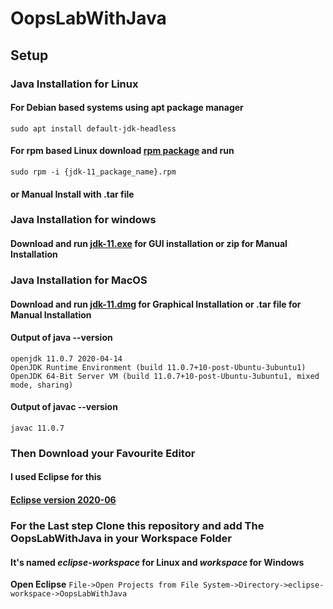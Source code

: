 # OopsLabWithJava
## Setup
### Java Installation for Linux  
#### For Debian based systems using apt package manager
```
sudo apt install default-jdk-headless
```
#### For rpm based Linux download [rpm package](https://www.oracle.com/java/technologies/javase-jdk11-downloads.html) and run
```
sudo rpm -i {jdk-11_package_name}.rpm
```
#### or Manual Install with .tar file

### Java Installation for windows

#### Download and run [jdk-11.exe](https://www.oracle.com/java/technologies/javase-jdk11-downloads.html) for GUI installation or zip for Manual Installation 

### Java Installation for MacOS
#### Download and run [jdk-11.dmg](https://www.oracle.com/java/technologies/javase-jdk11-downloads.html) for Graphical Installation or .tar file for Manual Installation

#### Output of java --version
```
openjdk 11.0.7 2020-04-14
OpenJDK Runtime Environment (build 11.0.7+10-post-Ubuntu-3ubuntu1)
OpenJDK 64-Bit Server VM (build 11.0.7+10-post-Ubuntu-3ubuntu1, mixed mode, sharing)
```

#### Output of javac --version
```
javac 11.0.7
```
### Then Download your Favourite Editor 
#### I used Eclipse for this 
#### [Eclipse version 2020-06](https://www.eclipse.org/downloads/)

### For the Last step Clone this repository and add The OopsLabWithJava in your Workspace Folder
#### It's named *eclipse-workspace* for Linux and *workspace* for Windows 
 **Open Eclipse** ```File->Open Projects from File System->Directory->eclipse-workspace->OopsLabWithJava```

